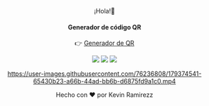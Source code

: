 <div align="center">¡Hola!👋</div>

<div align="center">  
 
 <h4>Generador de código QR</h4>

👉 <a href= "https://devramirezz.github.io/GeneradorQR/" target="_black"> Generador de QR</a>

<div align="center">  
<a target="_black"><img src="https://img.shields.io/badge/HTML5-E34F26?style=for-the-badge&logo=html5&logoColor=white" target="_black"></a>
<a target="_black"><img src="https://img.shields.io/badge/CSS3-1572B6?style=for-the-badge&logo=css3&logoColor=white" target="_black"></a>
<a target="_black"><img src="https://img.shields.io/badge/JavaScript-F7DF1E?style=for-the-badge&logo=javascript&logoColor=black" target="_black"></a>
</div>



https://user-images.githubusercontent.com/76236808/179374541-65430b23-a66b-44ad-bb6b-d6875fd9a1c0.mp4




<div align="center"> Hecho con &hearts; por Kevin Ramirezz </div>
